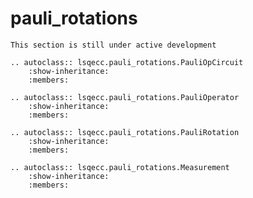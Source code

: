 # pauli_rotations

```{note}
This section is still under active development
```

```{eval-rst}
.. autoclass:: lsqecc.pauli_rotations.PauliOpCircuit
    :show-inheritance:
    :members: 
```

```{eval-rst}
.. autoclass:: lsqecc.pauli_rotations.PauliOperator
    :show-inheritance:
    :members: 
```

```{eval-rst}
.. autoclass:: lsqecc.pauli_rotations.PauliRotation
    :show-inheritance:
    :members: 
```

```{eval-rst}
.. autoclass:: lsqecc.pauli_rotations.Measurement
    :show-inheritance:
    :members: 
```
